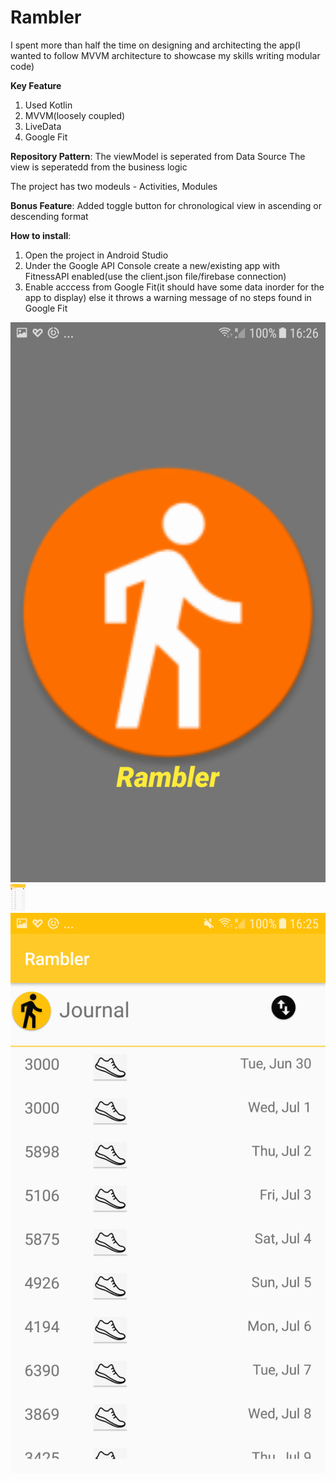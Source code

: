 # Rambler
I spent more than half the time on designing and architecting the app(I wanted to follow MVVM architecture to showcase my skills writing modular code)

**Key Feature**
1. Used Kotlin
2. MVVM(loosely coupled)
3. LiveData
4. Google Fit

**Repository Pattern**: The viewModel is seperated from Data Source
The view is seperatedd from the business logic

The project has two modeuls - Activities, Modules

**Bonus Feature**: Added toggle button for chronological view in ascending or descending format

**How to install**:
1. Open the project in Android Studio
2. Under the Google API Console create a new/existing app with FitnessAPI enabled(use the client.json file/firebase connection)
3. Enable acccess from Google Fit(it should have some data inorder for the app to display) else it throws a warning message of no steps found in Google Fit 

![SplashScreen](https://github.com/NagashreeBhat/Rambler/blob/master/Screenshot_20200710-162610.png)
![MainScreen In Ascending order of dates](https://github.com/NagashreeBhat/Rambler/blob/master/Screenshot_20200710-162552.png)
![MainScreen with Descending order of dates](https://github.com/NagashreeBhat/Rambler/blob/master/Screenshot_20200710-162548.png)
